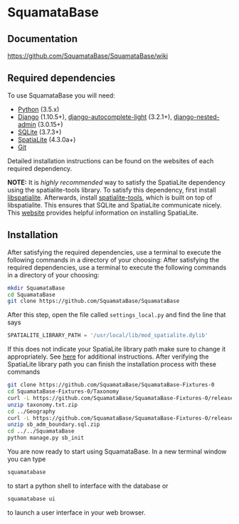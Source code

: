 # SquamataBase

## Documentation
https://github.com/SquamataBase/SquamataBase/wiki

## Required dependencies
To use SquamataBase you will need:
+ [Python](https://python.org) (3.5.x)
+ [Django](https://www.djangoproject.com) (1.10.5+), [django-autocomplete-light](https://github.com/yourlabs/django-autocomplete-light) (3.2.1+), [django-nested-admin](https://github.com/theatlantic/django-nested-admin) (3.0.15+)
+ [SQLite](https://sqlite.org) (3.7.3+)
+ [SpatiaLite](http://www.gaia-gis.it/gaia-sins/) (4.3.0a+)
+ [Git](https://git-scm.com/)

Detailed installation instructions can be found on the websites of each required dependency. 

**NOTE:** It is _highly recommended_ way to satisfy the SpatiaLite dependency using the spatialite-tools library. To satisfy this dependency, first install [libspatialite](https://www.gaia-gis.it/fossil/libspatialite/index). Afterwards, install [spatialite-tools](https://www.gaia-gis.it/fossil/spatialite-tools/index), which is built on top of libspatialite. This ensures that SQLite and SpatiaLite communicate nicely. This [website](https://docs.djangoproject.com/en/dev/ref/contrib/gis/install/spatialite/) provides helpful information on installing SpatiaLite.

## Installation
After satisfying the required dependencies, use a terminal to execute the following commands in a directory of your choosing:
After satisfying the required dependencies, use a terminal to execute the following commands in a directory of your choosing:
```bash
mkdir SquamataBase
cd SquamataBase
git clone https://github.com/SquamataBase/SquamataBase
```
After this step, open the file called `settings_local.py` and find the line that says
```python
SPATIALITE_LIBRARY_PATH = '/usr/local/lib/mod_spatialite.dylib'
```
If this does not indicate your SpatiaLite library path make sure to change it appropriately. See [here](https://docs.djangoproject.com/en/1.10/ref/contrib/gis/install/spatialite/) for additional instructions. After verifying the SpatiaLite library path you can finish the installation process with these commands
```bash
git clone https://github.com/SquamataBase/SquamataBase-Fixtures-0
cd SquamataBase-Fixtures-0/Taxonomy
curl -L https://github.com/SquamataBase/SquamataBase-Fixtures-0/releases/download/v1/taxonomy.txt.zip > taxonomy.txt.zip
unzip taxonomy.txt.zip
cd ../Geography
curl -L https://github.com/SquamataBase/SquamataBase-Fixtures-0/releases/download/v1/sb_adm_boundary.sql.zip > sb_adm_boundary.sql.zip
unzip sb_adm_boundary.sql.zip
cd ../../SquamataBase
python manage.py sb_init
```
You are now ready to start using SquamataBase. In a new terminal window you can type
```bash
squamatabase
```
to start a python shell to interface with the database or
```bash
squamatabase ui
```
to launch a user interface in your web browser.
